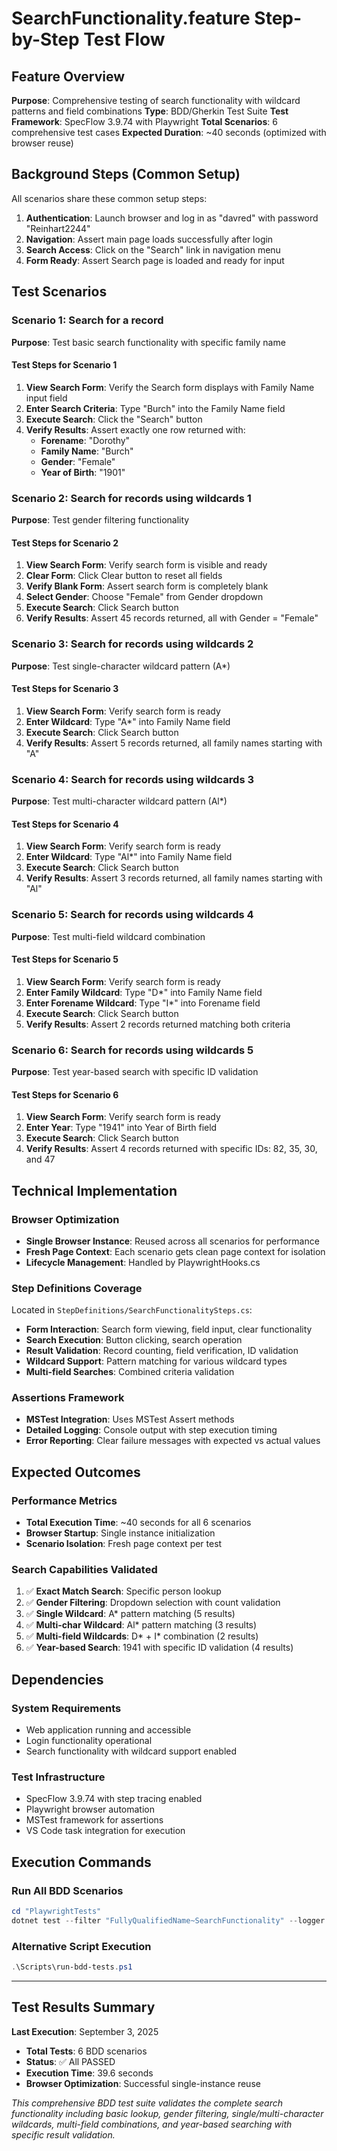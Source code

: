# SearchFunctionality.feature Step-by-Step Test Flow

## Feature Overview

**Purpose**: Comprehensive testing of search functionality with wildcard patterns and field combinations
**Type**: BDD/Gherkin Test Suite
**Test Framework**: SpecFlow 3.9.74 with Playwright
**Total Scenarios**: 6 comprehensive test cases
**Expected Duration**: ~40 seconds (optimized with browser reuse)

## Background Steps (Common Setup)

All scenarios share these common setup steps:

1. **Authentication**: Launch browser and log in as "davred" with password "Reinhart2244"
2. **Navigation**: Assert main page loads successfully after login
3. **Search Access**: Click on the "Search" link in navigation menu
4. **Form Ready**: Assert Search page is loaded and ready for input

## Test Scenarios

### Scenario 1: Search for a record

**Purpose**: Test basic search functionality with specific family name

#### Test Steps for Scenario 1

1. **View Search Form**: Verify the Search form displays with Family Name input field
2. **Enter Search Criteria**: Type "Burch" into the Family Name field
3. **Execute Search**: Click the "Search" button
4. **Verify Results**: Assert exactly one row returned with:
   - **Forename**: "Dorothy"
   - **Family Name**: "Burch"
   - **Gender**: "Female"
   - **Year of Birth**: "1901"

### Scenario 2: Search for records using wildcards 1

**Purpose**: Test gender filtering functionality

#### Test Steps for Scenario 2

1. **View Search Form**: Verify search form is visible and ready
2. **Clear Form**: Click Clear button to reset all fields
3. **Verify Blank Form**: Assert search form is completely blank
4. **Select Gender**: Choose "Female" from Gender dropdown
5. **Execute Search**: Click Search button
6. **Verify Results**: Assert 45 records returned, all with Gender = "Female"

### Scenario 3: Search for records using wildcards 2

**Purpose**: Test single-character wildcard pattern (A*)

#### Test Steps for Scenario 3

1. **View Search Form**: Verify search form is ready
2. **Enter Wildcard**: Type "A*" into Family Name field
3. **Execute Search**: Click Search button
4. **Verify Results**: Assert 5 records returned, all family names starting with "A"

### Scenario 4: Search for records using wildcards 3

**Purpose**: Test multi-character wildcard pattern (Al*)

#### Test Steps for Scenario 4

1. **View Search Form**: Verify search form is ready
2. **Enter Wildcard**: Type "Al*" into Family Name field
3. **Execute Search**: Click Search button
4. **Verify Results**: Assert 3 records returned, all family names starting with "Al"

### Scenario 5: Search for records using wildcards 4

**Purpose**: Test multi-field wildcard combination

#### Test Steps for Scenario 5

1. **View Search Form**: Verify search form is ready
2. **Enter Family Wildcard**: Type "D*" into Family Name field
3. **Enter Forename Wildcard**: Type "I*" into Forename field
4. **Execute Search**: Click Search button
5. **Verify Results**: Assert 2 records returned matching both criteria

### Scenario 6: Search for records using wildcards 5

**Purpose**: Test year-based search with specific ID validation

#### Test Steps for Scenario 6

1. **View Search Form**: Verify search form is ready
2. **Enter Year**: Type "1941" into Year of Birth field
3. **Execute Search**: Click Search button
4. **Verify Results**: Assert 4 records returned with specific IDs: 82, 35, 30, and 47

## Technical Implementation

### Browser Optimization

- **Single Browser Instance**: Reused across all scenarios for performance
- **Fresh Page Context**: Each scenario gets clean page context for isolation
- **Lifecycle Management**: Handled by PlaywrightHooks.cs

### Step Definitions Coverage

Located in `StepDefinitions/SearchFunctionalitySteps.cs`:

- **Form Interaction**: Search form viewing, field input, clear functionality
- **Search Execution**: Button clicking, search operation
- **Result Validation**: Record counting, field verification, ID validation
- **Wildcard Support**: Pattern matching for various wildcard types
- **Multi-field Searches**: Combined criteria validation

### Assertions Framework

- **MSTest Integration**: Uses MSTest Assert methods
- **Detailed Logging**: Console output with step execution timing
- **Error Reporting**: Clear failure messages with expected vs actual values

## Expected Outcomes

### Performance Metrics

- **Total Execution Time**: ~40 seconds for all 6 scenarios
- **Browser Startup**: Single instance initialization
- **Scenario Isolation**: Fresh page context per test

### Search Capabilities Validated

1. ✅ **Exact Match Search**: Specific person lookup
2. ✅ **Gender Filtering**: Dropdown selection with count validation  
3. ✅ **Single Wildcard**: A* pattern matching (5 results)
4. ✅ **Multi-char Wildcard**: Al* pattern matching (3 results)
5. ✅ **Multi-field Wildcards**: D\* + I\* combination (2 results)
6. ✅ **Year-based Search**: 1941 with specific ID validation (4 results)

## Dependencies

### System Requirements

- Web application running and accessible
- Login functionality operational
- Search functionality with wildcard support enabled

### Test Infrastructure

- SpecFlow 3.9.74 with step tracing enabled
- Playwright browser automation
- MSTest framework for assertions
- VS Code task integration for execution

## Execution Commands

### Run All BDD Scenarios

```powershell
cd "PlaywrightTests"
dotnet test --filter "FullyQualifiedName~SearchFunctionality" --logger:"console;verbosity=detailed"
```

### Alternative Script Execution

```powershell
.\Scripts\run-bdd-tests.ps1
```

---

## Test Results Summary

**Last Execution**: September 3, 2025

- **Total Tests**: 6 BDD scenarios
- **Status**: ✅ All PASSED
- **Execution Time**: 39.6 seconds
- **Browser Optimization**: Successful single-instance reuse

*This comprehensive BDD test suite validates the complete search functionality including basic lookup, gender filtering, single/multi-character wildcards, multi-field combinations, and year-based searching with specific result validation.*
